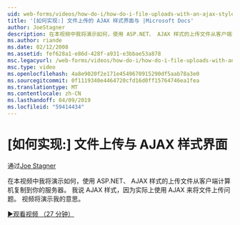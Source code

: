 ```yaml
---
uid: web-forms/videos/how-do-i/how-do-i-file-uploads-with-an-ajax-style-interface
title: '[如何实现:] 文件上传的 AJAX 样式界面与 |Microsoft Docs'
author: JoeStagner
description: 在本视频中我将演示如何，使用 ASP.NET、 AJAX 样式的上传文件从客户端计算机复制到你的服务器。 之所以说是因为没有 AJAX 样式...
ms.author: riande
ms.date: 02/12/2008
ms.assetid: fef628a1-e86d-428f-a931-e3bbae53a878
msc.legacyurl: /web-forms/videos/how-do-i/how-do-i-file-uploads-with-an-ajax-style-interface
msc.type: video
ms.openlocfilehash: 4a8e9020f2e171e4549670915290df5aab78a3e0
ms.sourcegitcommit: 0f1119340e4464720cfd16d0ff15764746ea1fea
ms.translationtype: MT
ms.contentlocale: zh-CN
ms.lasthandoff: 04/09/2019
ms.locfileid: "59414434"
---
```

# <a name="how-do-i--file-uploads-with-an-ajax-style-interface"></a>[如何实现:] 文件上传与 AJAX 样式界面

通过[Joe Stagner](https://github.com/JoeStagner)

在本视频中我将演示如何，使用 ASP.NET、 AJAX 样式的上传文件从客户端计算机复制到你的服务器。 我说 AJAX 样式，因为实际上使用 AJAX 来将文件上传问题。 视频将演示我的意思。

[&#9654;观看视频 （27 分钟）](https://channel9.msdn.com/Blogs/ASP-NET-Site-Videos/how-do-i-file-uploads-with-an-ajax-style-interface)
